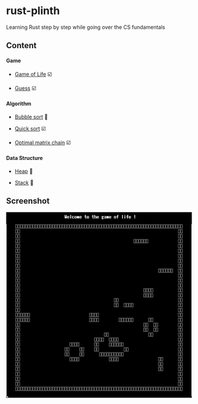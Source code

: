 # rust-plinth

Learning Rust step by step while going over the CS fundamentals

## Content

#### Game

- [Game of Life](./game/game_of_life/) :ballot_box_with_check:

- [Guess](./game/guess/) :ballot_box_with_check:


#### Algorithm

- [Bubble sort](./algorithm/bubble_sort/) :construction:

- [Quick sort](./algorithm/quick_sort/) :ballot_box_with_check:

- [Optimal matrix chain](./algorithm/optimal_matrix_chain/) :ballot_box_with_check:


#### Data Structure

- [Heap](./data_structure/heap/) :construction:

- [Stack](./data_structure/stack/) :construction:

## Screenshot

<p align="center">
  <img src="./game/game_of_life/screenshot.png">
</p>